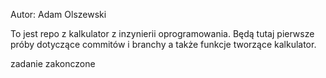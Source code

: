 Autor: Adam Olszewski

To jest repo z kalkulator z inzynierii oprogramowania.
Będą tutaj pierwsze próby dotyczące commitów i branchy a także
funkcje tworzące kalkulator.

zadanie zakonczone
